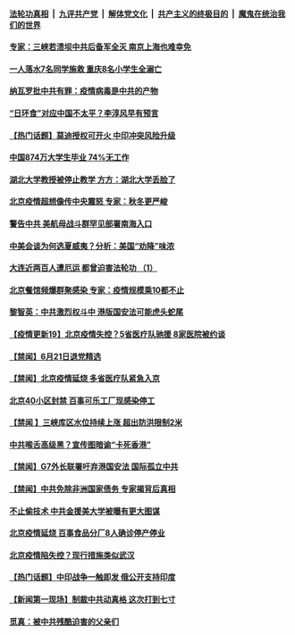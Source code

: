 ####  [法轮功真相](../../../../basic/blob/master/README.md?t=06221802) &nbsp;|&nbsp; [九评共产党](../../../../9ping.md/blob/master/README.md?t=06221802) &nbsp;|&nbsp; [解体党文化](../../../../jtdwh.md/blob/master/README.md?t=06221802)  &nbsp;|&nbsp; [共产主义的终极目的](../../../../gczydzjmd.md/blob/master/README.md?t=06221802) &nbsp;|&nbsp; [魔鬼在统治我们的世界](../../../../mgztzwmdsj.md/blob/master/README.md?t=06221802) 

#### [专家：三峡若溃坝中共后备军全灭 南京上海也难幸免](../pages/prog204/a102876678.md?t=06221802) 

#### [一人落水7名同学施救 重庆8名小学生全溺亡](../pages/prog204/a102876737.md?t=06221802) 

#### [纳瓦罗批中共有罪：疫情病毒是中共的产物](../pages/prog204/a102876724.md?t=06221802) 

#### [“日环食”对应中国不太平？李淳风早有预言](../pages/prog204/a102876695.md?t=06221802) 

#### [【热门话题】莫迪授权可开火 中印冲突风险升级](../pages/prog204/a102876679.md?t=06221802) 

#### [中国874万大学生毕业 74%无工作](../pages/prog204/a102876672.md?t=06221802) 

#### [湖北大学教授被停止教学 方方：湖北大学丢脸了](../pages/prog204/a102876601.md?t=06221802) 

#### [北京疫情超想像传中央震怒 专家：秋冬更严峻](../pages/prog204/a102876560.md?t=06221802) 

#### [警告中共 美航母战斗群罕见部署南海入口](../pages/prog204/a102876580.md?t=06221802) 

#### [中美会谈为何选夏威夷？分析：美国“劝降”味浓](../pages/prog204/a102876546.md?t=06221802) 

#### [大连近两百人遭厄运 都曾迫害法轮功 （1）](../pages/prog204/a102876534.md?t=06221802) 

#### [北京餐馆频爆群聚感染 专家：疫情规模乘10都不止](../pages/prog204/a102876511.md?t=06221802) 


#### [黎智英：中共激烈权斗中 港版国安法可能虎头蛇尾](../pages/prog204/a102876477.md?t=06221802) 


#### [【疫情更新19】北京疫情失控？5省医疗队驰援 8家医院被约谈](../pages/prog204/a102876465.md?t=06221802) 

#### [【禁闻】6月21日退党精选](../pages/prog204/a102876452.md?t=06221802) 

#### [【禁闻】北京疫情延烧 多省医疗队紧急入京](../pages/prog204/a102876435.md?t=06221802) 

#### [北京40小区封禁 百事可乐工厂现感染停工](../pages/prog204/a102876437.md?t=06221802) 

#### [【禁闻 】三峡库区水位持续上涨 超出防洪限制2米](../pages/prog204/a102876422.md?t=06221802) 

#### [中共喉舌高级黑？宣传图暗谕“卡死香港”](../pages/prog204/a102876339.md?t=06221802) 

#### [【禁闻】G7外长联署吁弃港国安法 国际孤立中共](../pages/prog204/a102876384.md?t=06221802) 

#### [【禁闻】中共免除非洲国家债务 专家揭背后真相](../pages/prog204/a102876375.md?t=06221802) 

#### [不止偷技术 中共金援美大学被曝有更大图谋](../pages/prog204/a102876337.md?t=06221802) 

#### [北京疫情延烧 百事食品分厂8人确诊停产停业](../pages/prog204/a102876308.md?t=06221802) 

#### [北京疫情陷失控？现行措施类似武汉](../pages/prog204/a102876279.md?t=06221802) 

#### [【热门话题】中印战争一触即发 俄公开支持印度](../pages/prog204/a102876181.md?t=06221802) 

#### [【新闻第一现场】制裁中共动真格 这次打到七寸](../pages/prog204/a102876202.md?t=06221802) 

#### [觅真：被中共残酷迫害的父亲们](../pages/prog204/a102876156.md?t=06221802) 

